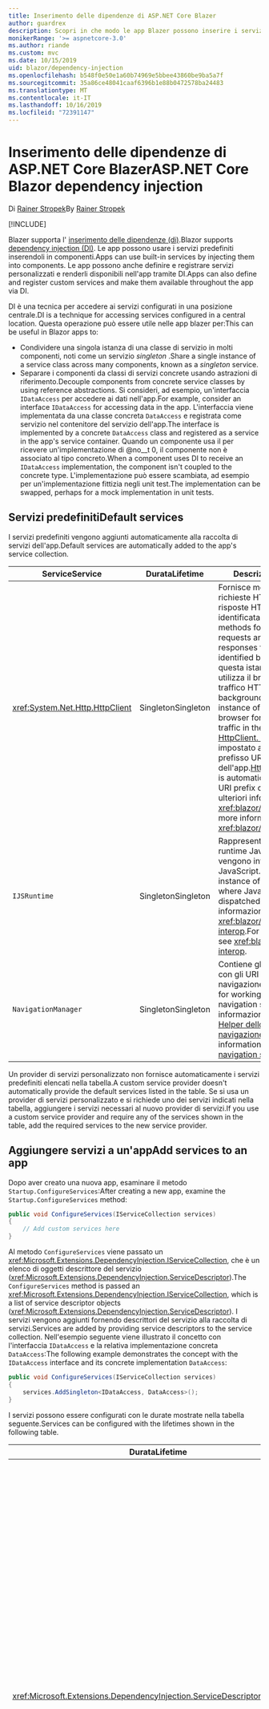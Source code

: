 ```yaml
---
title: Inserimento delle dipendenze di ASP.NET Core Blazer
author: guardrex
description: Scopri in che modo le app Blazer possono inserire i servizi nei componenti.
monikerRange: '>= aspnetcore-3.0'
ms.author: riande
ms.custom: mvc
ms.date: 10/15/2019
uid: blazor/dependency-injection
ms.openlocfilehash: b548f0e50e1a60b74969e5bbee43860be9ba5a7f
ms.sourcegitcommit: 35a86ce48041caaf6396b1e88b0472578ba24483
ms.translationtype: MT
ms.contentlocale: it-IT
ms.lasthandoff: 10/16/2019
ms.locfileid: "72391147"
---
```

# <a name="aspnet-core-blazor-dependency-injection"></a><span data-ttu-id="9b319-103">Inserimento delle dipendenze di ASP.NET Core Blazer</span><span class="sxs-lookup"><span data-stu-id="9b319-103">ASP.NET Core Blazor dependency injection</span></span>

<span data-ttu-id="9b319-104">Di [Rainer Stropek](https://www.timecockpit.com)</span><span class="sxs-lookup"><span data-stu-id="9b319-104">By [Rainer Stropek](https://www.timecockpit.com)</span></span>

[!INCLUDE[](~/includes/blazorwasm-preview-notice.md)]

<span data-ttu-id="9b319-105">Blazer supporta l' [inserimento delle dipendenze (di)](xref:fundamentals/dependency-injection).</span><span class="sxs-lookup"><span data-stu-id="9b319-105">Blazor supports [dependency injection (DI)](xref:fundamentals/dependency-injection).</span></span> <span data-ttu-id="9b319-106">Le app possono usare i servizi predefiniti inserendoli in componenti.</span><span class="sxs-lookup"><span data-stu-id="9b319-106">Apps can use built-in services by injecting them into components.</span></span> <span data-ttu-id="9b319-107">Le app possono anche definire e registrare servizi personalizzati e renderli disponibili nell'app tramite DI.</span><span class="sxs-lookup"><span data-stu-id="9b319-107">Apps can also define and register custom services and make them available throughout the app via DI.</span></span>

<span data-ttu-id="9b319-108">DI è una tecnica per accedere ai servizi configurati in una posizione centrale.</span><span class="sxs-lookup"><span data-stu-id="9b319-108">DI is a technique for accessing services configured in a central location.</span></span> <span data-ttu-id="9b319-109">Questa operazione può essere utile nelle app blazer per:</span><span class="sxs-lookup"><span data-stu-id="9b319-109">This can be useful in Blazor apps to:</span></span>

* <span data-ttu-id="9b319-110">Condividere una singola istanza di una classe di servizio in molti componenti, noti come un servizio *singleton* .</span><span class="sxs-lookup"><span data-stu-id="9b319-110">Share a single instance of a service class across many components, known as a *singleton* service.</span></span>
* <span data-ttu-id="9b319-111">Separare i componenti da classi di servizi concrete usando astrazioni di riferimento.</span><span class="sxs-lookup"><span data-stu-id="9b319-111">Decouple components from concrete service classes by using reference abstractions.</span></span> <span data-ttu-id="9b319-112">Si consideri, ad esempio, un'interfaccia `IDataAccess` per accedere ai dati nell'app.</span><span class="sxs-lookup"><span data-stu-id="9b319-112">For example, consider an interface `IDataAccess` for accessing data in the app.</span></span> <span data-ttu-id="9b319-113">L'interfaccia viene implementata da una classe concreta `DataAccess` e registrata come servizio nel contenitore del servizio dell'app.</span><span class="sxs-lookup"><span data-stu-id="9b319-113">The interface is implemented by a concrete `DataAccess` class and registered as a service in the app's service container.</span></span> <span data-ttu-id="9b319-114">Quando un componente usa il per ricevere un'implementazione di @no__t 0, il componente non è associato al tipo concreto.</span><span class="sxs-lookup"><span data-stu-id="9b319-114">When a component uses DI to receive an `IDataAccess` implementation, the component isn't coupled to the concrete type.</span></span> <span data-ttu-id="9b319-115">L'implementazione può essere scambiata, ad esempio per un'implementazione fittizia negli unit test.</span><span class="sxs-lookup"><span data-stu-id="9b319-115">The implementation can be swapped, perhaps for a mock implementation in unit tests.</span></span>

## <a name="default-services"></a><span data-ttu-id="9b319-116">Servizi predefiniti</span><span class="sxs-lookup"><span data-stu-id="9b319-116">Default services</span></span>

<span data-ttu-id="9b319-117">I servizi predefiniti vengono aggiunti automaticamente alla raccolta di servizi dell'app.</span><span class="sxs-lookup"><span data-stu-id="9b319-117">Default services are automatically added to the app's service collection.</span></span>

| <span data-ttu-id="9b319-118">Service</span><span class="sxs-lookup"><span data-stu-id="9b319-118">Service</span></span> | <span data-ttu-id="9b319-119">Durata</span><span class="sxs-lookup"><span data-stu-id="9b319-119">Lifetime</span></span> | <span data-ttu-id="9b319-120">Descrizione</span><span class="sxs-lookup"><span data-stu-id="9b319-120">Description</span></span> |
| ------- | -------- | ----------- |
| <xref:System.Net.Http.HttpClient> | <span data-ttu-id="9b319-121">Singleton</span><span class="sxs-lookup"><span data-stu-id="9b319-121">Singleton</span></span> | <span data-ttu-id="9b319-122">Fornisce metodi per l'invio di richieste HTTP e la ricezione di risposte HTTP da una risorsa identificata da un URI.</span><span class="sxs-lookup"><span data-stu-id="9b319-122">Provides methods for sending HTTP requests and receiving HTTP responses from a resource identified by a URI.</span></span> <span data-ttu-id="9b319-123">Si noti che questa istanza di `HttpClient` utilizza il browser per gestire il traffico HTTP in background.</span><span class="sxs-lookup"><span data-stu-id="9b319-123">Note that this instance of `HttpClient` uses the browser for handling the HTTP traffic in the background.</span></span> <span data-ttu-id="9b319-124">[HttpClient. BaseAddress](xref:System.Net.Http.HttpClient.BaseAddress) viene impostato automaticamente sul prefisso URI di base dell'app.</span><span class="sxs-lookup"><span data-stu-id="9b319-124">[HttpClient.BaseAddress](xref:System.Net.Http.HttpClient.BaseAddress) is automatically set to the base URI prefix of the app.</span></span> <span data-ttu-id="9b319-125">Per ulteriori informazioni, vedere <xref:blazor/call-web-api>.</span><span class="sxs-lookup"><span data-stu-id="9b319-125">For more information, see <xref:blazor/call-web-api>.</span></span> |
| `IJSRuntime` | <span data-ttu-id="9b319-126">Singleton</span><span class="sxs-lookup"><span data-stu-id="9b319-126">Singleton</span></span> | <span data-ttu-id="9b319-127">Rappresenta un'istanza di un runtime JavaScript in cui vengono inviate le chiamate a JavaScript.</span><span class="sxs-lookup"><span data-stu-id="9b319-127">Represents an instance of a JavaScript runtime where JavaScript calls are dispatched.</span></span> <span data-ttu-id="9b319-128">Per ulteriori informazioni, vedere <xref:blazor/javascript-interop>.</span><span class="sxs-lookup"><span data-stu-id="9b319-128">For more information, see <xref:blazor/javascript-interop>.</span></span> |
| `NavigationManager` | <span data-ttu-id="9b319-129">Singleton</span><span class="sxs-lookup"><span data-stu-id="9b319-129">Singleton</span></span> | <span data-ttu-id="9b319-130">Contiene gli helper per lavorare con gli URI e lo stato di navigazione.</span><span class="sxs-lookup"><span data-stu-id="9b319-130">Contains helpers for working with URIs and navigation state.</span></span> <span data-ttu-id="9b319-131">Per ulteriori informazioni, vedere [URI e Helper dello stato di navigazione](xref:blazor/routing#uri-and-navigation-state-helpers).</span><span class="sxs-lookup"><span data-stu-id="9b319-131">For more information, see [URI and navigation state helpers](xref:blazor/routing#uri-and-navigation-state-helpers).</span></span> |

<span data-ttu-id="9b319-132">Un provider di servizi personalizzato non fornisce automaticamente i servizi predefiniti elencati nella tabella.</span><span class="sxs-lookup"><span data-stu-id="9b319-132">A custom service provider doesn't automatically provide the default services listed in the table.</span></span> <span data-ttu-id="9b319-133">Se si usa un provider di servizi personalizzato e si richiede uno dei servizi indicati nella tabella, aggiungere i servizi necessari al nuovo provider di servizi.</span><span class="sxs-lookup"><span data-stu-id="9b319-133">If you use a custom service provider and require any of the services shown in the table, add the required services to the new service provider.</span></span>

## <a name="add-services-to-an-app"></a><span data-ttu-id="9b319-134">Aggiungere servizi a un'app</span><span class="sxs-lookup"><span data-stu-id="9b319-134">Add services to an app</span></span>

<span data-ttu-id="9b319-135">Dopo aver creato una nuova app, esaminare il metodo `Startup.ConfigureServices`:</span><span class="sxs-lookup"><span data-stu-id="9b319-135">After creating a new app, examine the `Startup.ConfigureServices` method:</span></span>

```csharp
public void ConfigureServices(IServiceCollection services)
{
    // Add custom services here
}
```

<span data-ttu-id="9b319-136">Al metodo `ConfigureServices` viene passato un <xref:Microsoft.Extensions.DependencyInjection.IServiceCollection>, che è un elenco di oggetti descrittore del servizio (<xref:Microsoft.Extensions.DependencyInjection.ServiceDescriptor>).</span><span class="sxs-lookup"><span data-stu-id="9b319-136">The `ConfigureServices` method is passed an <xref:Microsoft.Extensions.DependencyInjection.IServiceCollection>, which is a list of service descriptor objects (<xref:Microsoft.Extensions.DependencyInjection.ServiceDescriptor>).</span></span> <span data-ttu-id="9b319-137">I servizi vengono aggiunti fornendo descrittori del servizio alla raccolta di servizi.</span><span class="sxs-lookup"><span data-stu-id="9b319-137">Services are added by providing service descriptors to the service collection.</span></span> <span data-ttu-id="9b319-138">Nell'esempio seguente viene illustrato il concetto con l'interfaccia `IDataAccess` e la relativa implementazione concreta `DataAccess`:</span><span class="sxs-lookup"><span data-stu-id="9b319-138">The following example demonstrates the concept with the `IDataAccess` interface and its concrete implementation `DataAccess`:</span></span>

```csharp
public void ConfigureServices(IServiceCollection services)
{
    services.AddSingleton<IDataAccess, DataAccess>();
}
```

<span data-ttu-id="9b319-139">I servizi possono essere configurati con le durate mostrate nella tabella seguente.</span><span class="sxs-lookup"><span data-stu-id="9b319-139">Services can be configured with the lifetimes shown in the following table.</span></span>

| <span data-ttu-id="9b319-140">Durata</span><span class="sxs-lookup"><span data-stu-id="9b319-140">Lifetime</span></span> | <span data-ttu-id="9b319-141">Descrizione</span><span class="sxs-lookup"><span data-stu-id="9b319-141">Description</span></span> |
| -------- | ----------- |
| <xref:Microsoft.Extensions.DependencyInjection.ServiceDescriptor.Scoped*> | <span data-ttu-id="9b319-142">Le app webassembly Blazer attualmente non dispongono di un concetto di ambiti di.</span><span class="sxs-lookup"><span data-stu-id="9b319-142">Blazor WebAssembly apps don't currently have a concept of DI scopes.</span></span> <span data-ttu-id="9b319-143">i servizi registrati @no__t 0 si comportano come servizi `Singleton`.</span><span class="sxs-lookup"><span data-stu-id="9b319-143">`Scoped`-registered services behave like `Singleton` services.</span></span> <span data-ttu-id="9b319-144">Tuttavia, il modello di hosting del server Blazer supporta la durata `Scoped`.</span><span class="sxs-lookup"><span data-stu-id="9b319-144">However, the Blazor Server hosting model supports the `Scoped` lifetime.</span></span> <span data-ttu-id="9b319-145">Nelle app del server blazer, una registrazione del servizio con ambito ha come ambito la *connessione*.</span><span class="sxs-lookup"><span data-stu-id="9b319-145">In Blazor Server apps, a scoped service registration is scoped to the *connection*.</span></span> <span data-ttu-id="9b319-146">Per questo motivo, è preferibile usare i servizi con ambito per i servizi che devono avere come ambito l'utente corrente, anche se l'obiettivo corrente è eseguire sul lato client nel browser.</span><span class="sxs-lookup"><span data-stu-id="9b319-146">For this reason, using scoped services is preferred for services that should be scoped to the current user, even if the current intent is to run client-side in the browser.</span></span> |
| <xref:Microsoft.Extensions.DependencyInjection.ServiceDescriptor.Singleton*> | <span data-ttu-id="9b319-147">La creazione di una *singola istanza* del servizio.</span><span class="sxs-lookup"><span data-stu-id="9b319-147">DI creates a *single instance* of the service.</span></span> <span data-ttu-id="9b319-148">Tutti i componenti che richiedono un servizio `Singleton` ricevono un'istanza dello stesso servizio.</span><span class="sxs-lookup"><span data-stu-id="9b319-148">All components requiring a `Singleton` service receive an instance of the same service.</span></span> |
| <xref:Microsoft.Extensions.DependencyInjection.ServiceDescriptor.Transient*> | <span data-ttu-id="9b319-149">Ogni volta che un componente ottiene un'istanza di un servizio `Transient` dal contenitore dei servizi, riceve una *nuova istanza* del servizio.</span><span class="sxs-lookup"><span data-stu-id="9b319-149">Whenever a component obtains an instance of a `Transient` service from the service container, it receives a *new instance* of the service.</span></span> |

<span data-ttu-id="9b319-150">Il sistema DI è basato sul sistema DI ASP.NET Core.</span><span class="sxs-lookup"><span data-stu-id="9b319-150">The DI system is based on the DI system in ASP.NET Core.</span></span> <span data-ttu-id="9b319-151">Per ulteriori informazioni, vedere <xref:fundamentals/dependency-injection>.</span><span class="sxs-lookup"><span data-stu-id="9b319-151">For more information, see <xref:fundamentals/dependency-injection>.</span></span>

## <a name="request-a-service-in-a-component"></a><span data-ttu-id="9b319-152">Richiedere un servizio in un componente</span><span class="sxs-lookup"><span data-stu-id="9b319-152">Request a service in a component</span></span>

<span data-ttu-id="9b319-153">Una volta aggiunti i servizi alla raccolta di servizi, inserire i servizi nei componenti usando la direttiva Razor [\@inject](xref:mvc/views/razor#inject) .</span><span class="sxs-lookup"><span data-stu-id="9b319-153">After services are added to the service collection, inject the services into the components using the [\@inject](xref:mvc/views/razor#inject) Razor directive.</span></span> <span data-ttu-id="9b319-154">`@inject` è costituito da due parametri:</span><span class="sxs-lookup"><span data-stu-id="9b319-154">`@inject` has two parameters:</span></span>

* <span data-ttu-id="9b319-155">Digitare &ndash; il tipo di servizio da inserire.</span><span class="sxs-lookup"><span data-stu-id="9b319-155">Type &ndash; The type of the service to inject.</span></span>
* <span data-ttu-id="9b319-156">Property &ndash; il nome della proprietà che riceve il servizio app inserito.</span><span class="sxs-lookup"><span data-stu-id="9b319-156">Property &ndash; The name of the property receiving the injected app service.</span></span> <span data-ttu-id="9b319-157">La proprietà non richiede la creazione manuale.</span><span class="sxs-lookup"><span data-stu-id="9b319-157">The property doesn't require manual creation.</span></span> <span data-ttu-id="9b319-158">Il compilatore crea la proprietà.</span><span class="sxs-lookup"><span data-stu-id="9b319-158">The compiler creates the property.</span></span>

<span data-ttu-id="9b319-159">Per ulteriori informazioni, vedere <xref:mvc/views/dependency-injection>.</span><span class="sxs-lookup"><span data-stu-id="9b319-159">For more information, see <xref:mvc/views/dependency-injection>.</span></span>

<span data-ttu-id="9b319-160">Usare più istruzioni `@inject` per inserire servizi diversi.</span><span class="sxs-lookup"><span data-stu-id="9b319-160">Use multiple `@inject` statements to inject different services.</span></span>

<span data-ttu-id="9b319-161">Nell'esempio riportato di seguito viene illustrato come usare `@inject`.</span><span class="sxs-lookup"><span data-stu-id="9b319-161">The following example shows how to use `@inject`.</span></span> <span data-ttu-id="9b319-162">Il servizio che implementa `Services.IDataAccess` viene inserito nella proprietà del componente `DataRepository`.</span><span class="sxs-lookup"><span data-stu-id="9b319-162">The service implementing `Services.IDataAccess` is injected into the component's property `DataRepository`.</span></span> <span data-ttu-id="9b319-163">Si noti che il codice usa solo l'astrazione `IDataAccess`:</span><span class="sxs-lookup"><span data-stu-id="9b319-163">Note how the code is only using the `IDataAccess` abstraction:</span></span>

[!code-cshtml[](dependency-injection/samples_snapshot/3.x/CustomerList.razor?highlight=2-3,23)]

<span data-ttu-id="9b319-164">Internamente, la proprietà generata (`DataRepository`) è decorata con l'attributo `InjectAttribute`.</span><span class="sxs-lookup"><span data-stu-id="9b319-164">Internally, the generated property (`DataRepository`) is decorated with the `InjectAttribute` attribute.</span></span> <span data-ttu-id="9b319-165">In genere, questo attributo non viene utilizzato direttamente.</span><span class="sxs-lookup"><span data-stu-id="9b319-165">Typically, this attribute isn't used directly.</span></span> <span data-ttu-id="9b319-166">Se è necessaria una classe di base per i componenti e le proprietà inserite sono necessarie anche per la classe base, aggiungere manualmente il `InjectAttribute`:</span><span class="sxs-lookup"><span data-stu-id="9b319-166">If a base class is required for components and injected properties are also required for the base class, manually add the `InjectAttribute`:</span></span>

```csharp
public class ComponentBase : IComponent
{
    // DI works even if using the InjectAttribute in a component's base class.
    [Inject]
    protected IDataAccess DataRepository { get; set; }
    ...
}
```

<span data-ttu-id="9b319-167">Nei componenti derivati dalla classe di base, la direttiva `@inject` non è obbligatoria.</span><span class="sxs-lookup"><span data-stu-id="9b319-167">In components derived from the base class, the `@inject` directive isn't required.</span></span> <span data-ttu-id="9b319-168">Il `InjectAttribute` della classe base è sufficiente:</span><span class="sxs-lookup"><span data-stu-id="9b319-168">The `InjectAttribute` of the base class is sufficient:</span></span>

```cshtml
@page "/demo"
@inherits ComponentBase

<h1>Demo Component</h1>
```

## <a name="use-di-in-services"></a><span data-ttu-id="9b319-169">Usare l'inserimento DI dipendenze nei servizi</span><span class="sxs-lookup"><span data-stu-id="9b319-169">Use DI in services</span></span>

<span data-ttu-id="9b319-170">Servizi complessi potrebbe richiedere servizi aggiuntivi.</span><span class="sxs-lookup"><span data-stu-id="9b319-170">Complex services might require additional services.</span></span> <span data-ttu-id="9b319-171">Nell'esempio precedente, `DataAccess` potrebbe richiedere il servizio predefinito `HttpClient`.</span><span class="sxs-lookup"><span data-stu-id="9b319-171">In the prior example, `DataAccess` might require the `HttpClient` default service.</span></span> <span data-ttu-id="9b319-172">`@inject` (o `InjectAttribute`) non è disponibile per l'uso nei servizi.</span><span class="sxs-lookup"><span data-stu-id="9b319-172">`@inject` (or the `InjectAttribute`) isn't available for use in services.</span></span> <span data-ttu-id="9b319-173">È necessario usare invece l' *inserimento del costruttore* .</span><span class="sxs-lookup"><span data-stu-id="9b319-173">*Constructor injection* must be used instead.</span></span> <span data-ttu-id="9b319-174">I servizi necessari vengono aggiunti aggiungendo parametri al costruttore del servizio.</span><span class="sxs-lookup"><span data-stu-id="9b319-174">Required services are added by adding parameters to the service's constructor.</span></span> <span data-ttu-id="9b319-175">Quando si crea il servizio, vengono riconosciuti i servizi richiesti nel costruttore e forniti DI conseguenza.</span><span class="sxs-lookup"><span data-stu-id="9b319-175">When DI creates the service, it recognizes the services it requires in the constructor and provides them accordingly.</span></span>

```csharp
public class DataAccess : IDataAccess
{
    // The constructor receives an HttpClient via dependency
    // injection. HttpClient is a default service.
    public DataAccess(HttpClient client)
    {
        ...
    }
}
```

<span data-ttu-id="9b319-176">Prerequisiti per l'inserimento del costruttore:</span><span class="sxs-lookup"><span data-stu-id="9b319-176">Prerequisites for constructor injection:</span></span>

* <span data-ttu-id="9b319-177">È necessario che esista un costruttore i cui argomenti possono essere tutti soddisfatti da DI.</span><span class="sxs-lookup"><span data-stu-id="9b319-177">One constructor must exist whose arguments can all be fulfilled by DI.</span></span> <span data-ttu-id="9b319-178">Sono consentiti parametri aggiuntivi non analizzati da DI se specificano i valori predefiniti.</span><span class="sxs-lookup"><span data-stu-id="9b319-178">Additional parameters not covered by DI are allowed if they specify default values.</span></span>
* <span data-ttu-id="9b319-179">Il costruttore applicabile deve essere *pubblico*.</span><span class="sxs-lookup"><span data-stu-id="9b319-179">The applicable constructor must be *public*.</span></span>
* <span data-ttu-id="9b319-180">È necessario che esista un costruttore applicabile.</span><span class="sxs-lookup"><span data-stu-id="9b319-180">One applicable constructor must exist.</span></span> <span data-ttu-id="9b319-181">In caso di ambiguità, viene generata un'eccezione.</span><span class="sxs-lookup"><span data-stu-id="9b319-181">In case of an ambiguity, DI throws an exception.</span></span>

## <a name="utility-base-component-classes-to-manage-a-di-scope"></a><span data-ttu-id="9b319-182">Classi di componenti di base dell'utilità per gestire un ambito DI</span><span class="sxs-lookup"><span data-stu-id="9b319-182">Utility base component classes to manage a DI scope</span></span>

<span data-ttu-id="9b319-183">Nelle app ASP.NET Core, i servizi con ambito hanno in genere come ambito la richiesta corrente.</span><span class="sxs-lookup"><span data-stu-id="9b319-183">In ASP.NET Core apps, scoped services are typically scoped to the current request.</span></span> <span data-ttu-id="9b319-184">Al termine della richiesta, tutti i servizi con ambito o temporaneo vengono eliminati dal sistema DI.</span><span class="sxs-lookup"><span data-stu-id="9b319-184">After the request completes, any scoped or transient services are disposed by the DI system.</span></span> <span data-ttu-id="9b319-185">Nelle app del server blazer, l'ambito della richiesta dura per la durata della connessione client, che può comportare un tempo di permanenza dei servizi temporanei e con ambito più lungo del previsto.</span><span class="sxs-lookup"><span data-stu-id="9b319-185">In Blazor Server apps, the request scope lasts for the duration of the client connection, which can result in transient and scoped services living much longer than expected.</span></span>

<span data-ttu-id="9b319-186">Per definire l'ambito dei servizi per la durata di un componente, può usare le classi di base `OwningComponentBase` e `OwningComponentBase<TService>`.</span><span class="sxs-lookup"><span data-stu-id="9b319-186">To scope services to the lifetime of a component, can use the `OwningComponentBase` and `OwningComponentBase<TService>` base classes.</span></span> <span data-ttu-id="9b319-187">Queste classi di base espongono una proprietà `ScopedServices` di tipo `IServiceProvider` che risolve i servizi che hanno come ambito la durata del componente.</span><span class="sxs-lookup"><span data-stu-id="9b319-187">These base classes expose a `ScopedServices` property of type `IServiceProvider` that resolve services that are scoped to the lifetime of the component.</span></span> <span data-ttu-id="9b319-188">Per creare un componente che eredita da una classe di base in Razor, usare la direttiva `@inherits`.</span><span class="sxs-lookup"><span data-stu-id="9b319-188">To author a component that inherits from a base class in Razor, use the `@inherits` directive.</span></span>

```cshtml
@page "/users"
@attribute [Authorize]
@inherits OwningComponentBase<Data.ApplicationDbContext>

<h1>Users (@Service.Users.Count())</h1>
<ul>
    @foreach (var user in Service.Users)
    {
        <li>@user.UserName</li>
    }
</ul>
```

> [!NOTE]
> <span data-ttu-id="9b319-189">I servizi inseriti nel componente usando `@inject` o il `InjectAttribute` non vengono creati nell'ambito del componente e sono associati all'ambito della richiesta.</span><span class="sxs-lookup"><span data-stu-id="9b319-189">Services injected into the component using `@inject` or the `InjectAttribute` aren't created in the component's scope and are tied to the request scope.</span></span>

## <a name="additional-resources"></a><span data-ttu-id="9b319-190">Risorse aggiuntive</span><span class="sxs-lookup"><span data-stu-id="9b319-190">Additional resources</span></span>

* <xref:fundamentals/dependency-injection>
* <xref:mvc/views/dependency-injection>
